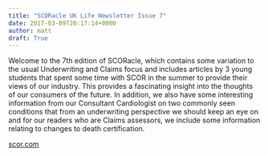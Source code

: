 ```yaml
---
title: "SCORacle UK Life Newsletter Issue 7"
date: 2017-03-09T20:17:14+0000
author: matt
draft: True
---
```

Welcome to the 7th edition of SCORacle, which contains some variation to the usual Underwriting and Claims focus and includes articles by 3 young students that spent some time with SCOR in the summer to provide their views of our industry. This provides a fascinating insight into the thoughts of our consumers of the future. In addition, we also have some interesting information from our Consultant Cardiologist on two commonly seen conditions that from an underwriting perspective we should keep an eye on and for our readers who are Claims assessors, we include some information relating to changes to death certification.

[ scor.com ]( https://www.scor.com/images/stories/pdf/library/newsletter/SCORACLE_7_Dec2016.pdf )
